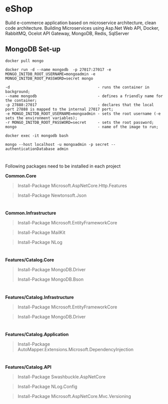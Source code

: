 # eShop
Build e-commerce application based on microservice architecture, clean code architecture. 
Building Microservices using Asp.Net Web API, Docker, RabbitMQ, Ocelot API Gateway, MongoDB, Redis, SqlServer


## MongoDB Set-up


` docker pull mongo `

` docker run -d --name mongodb  -p 27017:27017 -e MONGO_INITDB_ROOT_USERNAME=mongoadmin -e MONGO_INITDB_ROOT_PASSWORD=secret mongo `

```
-d                                       - runs the container in background;
--name mongodb                           - defines a friendly name for the container;
-p 27888:27017                           - declares that the local port 27888 is mapped to the internal 27017 port;
-e MONGO_INITDB_ROOT_USERNAME=mongoadmin - sets the root username (-e sets the environment variables);
-r MONGO_INITDB_ROOT_PASSWORD=secret     - sets the root password;
mongo                                    - name of the image to run;
```


` docker exec -it mongodb bash `

` mongo --host localhost -u mongoadmin -p secret --authenticationDatabase admin `


#
Following packages need to be installed in each project

**Common.Core**

>Install-Package Microsoft.AspNetCore.Http.Features

>Install-Package Newtonsoft.Json

#
**Common.Infrastructure**

>Install-Package Microsoft.EntityFrameworkCore

>Install-Package MailKit

>Install-Package NLog

#
**Features/Catalog.Core**

>Install-Package MongoDB.Driver
>
>Install-Package MongoDB.Bson


#
**Features/Catalog.Infrastructure**

>Install-Package Microsoft.EntityFrameworkCore

>Install-Package MongoDB.Driver


#
**Features/Catalog.Application**

>Install-Package AutoMapper.Extensions.Microsoft.DependencyInjection


#
**Features/Catalog.API**

>Install-Package Swashbuckle.AspNetCore

>Install-Package NLog.Config

>Install-Package Microsoft.AspNetCore.Mvc.Versioning

